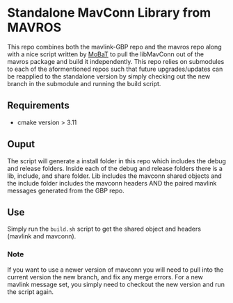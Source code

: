 # Standalone MavConn Library from MAVROS
This repo combines both the mavlink-GBP repo and the mavros repo along with a nice script written by [MoBaT](https://github.com/MoBaT) to pull the libMavConn out of the mavros package and build it independently. This repo relies on submodules to each of the aformentioned repos such that future upgrades/updates can be reapplied to the standalone version by simply checking out the new branch in the submodule and running the build script.

## Requirements
- cmake version > 3.11  

## Ouput
The script will generate a install folder in this repo which includes the debug and release folders. Inside each of the debug and release folders there is a lib, include, and share folder. Lib includes the mavconn shared objects and the include folder includes the mavconn headers AND the paired mavlink messages generated from the GBP repo.


## Use
Simply run the `build.sh` script to get the shared object and headers (mavlink and mavconn).

### Note  
If you want to use a newer version of mavconn you will need to pull into the current version the new branch, and fix any merge errors. For a new mavlink message set, you simply need to checkout the new version and run the script again.
